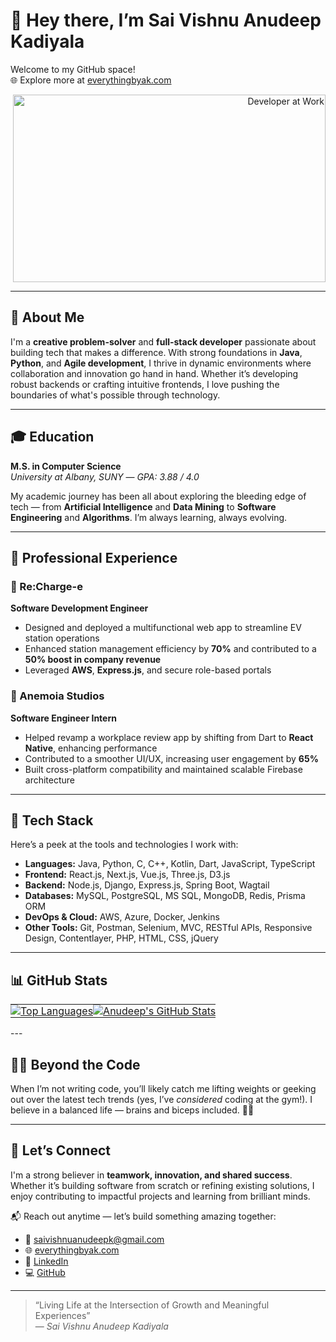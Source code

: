 # 👋 Hey there, I’m Sai Vishnu Anudeep Kadiyala

Welcome to my GitHub space!  
🌐 Explore more at [everythingbyak.com](https://www.everythingbyak.com/)

<p align="right">
  <img src="output-onlinegiftools.gif" alt="Developer at Work" width="500px" height="300px">
</p>

---

## 🌟 About Me

I'm a **creative problem-solver** and **full-stack developer** passionate about building tech that makes a difference. With strong foundations in **Java**, **Python**, and **Agile development**, I thrive in dynamic environments where collaboration and innovation go hand in hand. Whether it’s developing robust backends or crafting intuitive frontends, I love pushing the boundaries of what's possible through technology.

---

## 🎓 Education

**M.S. in Computer Science**  
*University at Albany, SUNY* — *GPA: 3.88 / 4.0*

My academic journey has been all about exploring the bleeding edge of tech — from **Artificial Intelligence** and **Data Mining** to **Software Engineering** and **Algorithms**. I’m always learning, always evolving.

---

## 💼 Professional Experience

### 🔧 Re:Charge-e  
**Software Development Engineer**

- Designed and deployed a multifunctional web app to streamline EV station operations  
- Enhanced station management efficiency by **70%** and contributed to a **50% boost in company revenue**  
- Leveraged **AWS**, **Express.js**, and secure role-based portals

### 🧩 Anemoia Studios  
**Software Engineer Intern**

- Helped revamp a workplace review app by shifting from Dart to **React Native**, enhancing performance  
- Contributed to a smoother UI/UX, increasing user engagement by **65%**  
- Built cross-platform compatibility and maintained scalable Firebase architecture

---

## 🧠 Tech Stack

Here’s a peek at the tools and technologies I work with:

- **Languages:** Java, Python, C, C++, Kotlin, Dart, JavaScript, TypeScript  
- **Frontend:** React.js, Next.js, Vue.js, Three.js, D3.js  
- **Backend:** Node.js, Django, Express.js, Spring Boot, Wagtail  
- **Databases:** MySQL, PostgreSQL, MS SQL, MongoDB, Redis, Prisma ORM  
- **DevOps & Cloud:** AWS, Azure, Docker, Jenkins  
- **Other Tools:** Git, Postman, Selenium, MVC, RESTful APIs, Responsive Design, Contentlayer, PHP, HTML, CSS, jQuery

---

## 📊 GitHub Stats

<table style="border: none; border-collapse: collapse;">
  <tr>
    <td style="border: none; padding: 0;">
      <a href="https://github.com/anuraghazra/github-readme-stats">
        <img src="https://github-readme-stats.vercel.app/api/top-langs/?username=anudeep-17&layout=compact&hide=css,scss,tsql,racket,html&theme=tokyonight" alt="Top Languages" />
      </a>
    </td>
    <td style="border: none; padding: 0;">
      <a href="https://github.com/anuraghazra/github-readme-stats">
        <img src="https://awesome-github-stats.azurewebsites.net/user-stats/anudeep-17?cardType=level-alternate&theme=gotham" alt="Anudeep's GitHub Stats" />
      </a>
    </td>
  </tr>
</table>
---

## 🏋️‍♂️ Beyond the Code

When I’m not writing code, you’ll likely catch me lifting weights or geeking out over the latest tech trends (yes, I’ve *considered* coding at the gym!). I believe in a balanced life — brains and biceps included. 💪😄

---

## 🤝 Let’s Connect

I'm a strong believer in **teamwork, innovation, and shared success**. Whether it’s building software from scratch or refining existing solutions, I enjoy contributing to impactful projects and learning from brilliant minds.

📬 Reach out anytime — let’s build something amazing together:

- 📧 [saivishnuanudeepk@gmail.com](mailto:saivishnuanudeepk@gmail.com)  
- 🌐 [everythingbyak.com](https://www.everythingbyak.com)  
- 💼 [LinkedIn](https://www.linkedin.com/in/saivishnuanudeepkadiyala/)  
- 💻 [GitHub](https://github.com/anudeep-17)

---

> “Living Life at the Intersection of Growth and Meaningful Experiences”  
> — *Sai Vishnu Anudeep Kadiyala*
